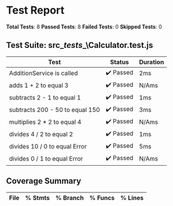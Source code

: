 # Test Report
**Total Tests**: 8
**Passed Tests**: 8
**Failed Tests**: 0
**Skipped Tests**: 0

## Test Suite: src\__tests__\Calculator.test.js
| Test | Status | Duration |
|------|--------|----------|
| AdditionService is called | ✔️ Passed | 2ms |
| adds 1 + 2 to equal 3 | ✔️ Passed | N/Ams |
| subtracts 2 - 1 to equal 1 | ✔️ Passed | 1ms |
| subtracts 200 - 50 to equal 150 | ✔️ Passed | 3ms |
| multiplies 2 * 2 to equal 4 | ✔️ Passed | N/Ams |
| divides 4 / 2 to equal 2 | ✔️ Passed | 1ms |
| divides 10 / 0 to equal Error | ✔️ Passed | 5ms |
| divides 0 / 1 to equal Error | ✔️ Passed | N/Ams |

## Coverage Summary
| File | % Stmts | % Branch | % Funcs | % Lines |
|------|---------|----------|---------|---------|

